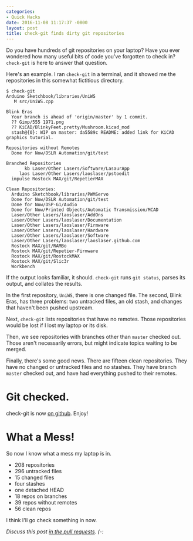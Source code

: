 ```yaml
---
categories:
- Quick Hacks
date: 2016-11-08 11:17:37 -0800
layout: post
title: check-git finds dirty git repositories
---
```

Do you have hundreds of git repositories on your laptop?  Have you
ever wondered how many useful bits of code you've forgotten to check
in?  `check-git` is here to answer that question.

Here's an example.  I ran `check-git` in a terminal, and it showed
me the repositories in this somewhat fictitious directory.

    $ check-git
    Arduino Sketchbook/libraries/UniWS
       M src/UniWS.cpp

    Blink Eras
      Your branch is ahead of 'origin/master' by 1 commit.
      ?? Gimp/555 1971.png
      ?? KiCAD/BlinkyFeet.pretty/Mushroom.kicad_mod
      stash@{0}: WIP on master: da5589c README: added link for KiCAD graphics tutorial.

    Repositories without Remotes
      Done for Now/DSLR Automation/git/test

    Branched Repositories
           kb Laser/Other Lasers/Software/LasaurApp
         laos Laser/Other Lasers/laoslaser/pstoedit
      impulse Rostock MAX/git/RepetierMAX

    Clean Repositories:
      Arduino Sketchbook/libraries/PWMServo
      Done for Now/DSLR Automation/git/test
      Done for Now/DSP-G1/Audio
      Done for Now/Printed Objects/Automatic Transmission/MCAD
      Laser/Other Lasers/laoslaser/AddOns
      Laser/Other Lasers/laoslaser/Documentation
      Laser/Other Lasers/laoslaser/Firmware
      Laser/Other Lasers/laoslaser/Hardware
      Laser/Other Lasers/laoslaser/Software
      Laser/Other Lasers/laoslaser/laoslaser.github.com
      Rostock MAX/git/RAMBo
      Rostock MAX/git/Repetier-Firmware
      Rostock MAX/git/RostockMAX
      Rostock MAX/git/Slic3r
      Workbench

If the output looks familiar, it should.  `check-git` runs `git
status`, parses its output, and collates the results.

In the first repository, `UniWS`, there is one changed file.  The
second, Blink Eras, has three problems: two untracked files, an old
stash, and changes that haven't been pushed upstream.

Next, `check-git` lists repositories that have no remotes.  Those
repositories would be lost if I lost my laptop or its disk.

Then, we see repositories with branches other than `master` checked
out.  Those aren't necessarily errors, but might indicate topics waiting
to be merged.

Finally, there's some good news.  There are fifteen clean
repositories.  They have no changed or untracked files and no stashes.
They have branch `master` checked out, and have had everything pushed
to their remotes.


# Git checked.

check-git is now [on github](https://github.com/kbob/check-git).
Enjoy!


# What a Mess!

So now I know what a mess my laptop is in.

 * 208 repositories
 * 296 untracked files
 * 15 changed files
 * four stashes
 * one detached HEAD
 * 18 repos on branches
 * 39 repos without remotes
 * 56 clean repos

I think I'll go check something in now.


*Discuss this post [in the pull requests](https://github.com/kbob/check-git/pulls). (-:*
